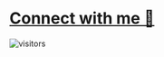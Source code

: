 
# [Connect with me 💬](https://mdxabu.github.io/All-Link/)



![visitors](https://visitor-badge.laobi.icu/badge?page_id=mdxabu.mdxabu)
